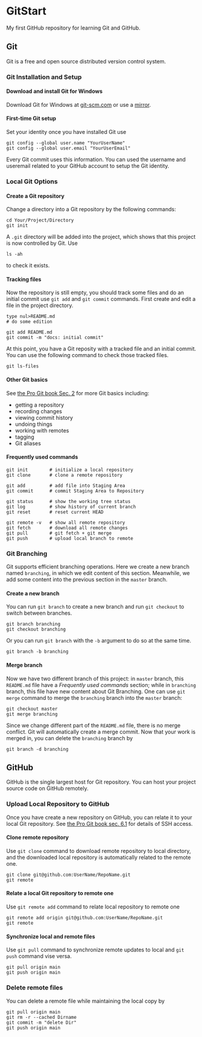 # GitStart

My first GitHub repository for learning Git and GitHub.

## Git 

Git is a free and open source distributed version control system.

### Git Installation and Setup

#### Download and install Git for Windows

Download Git for Windows at [git-scm.com](https://git-scm.com/download/win) or use a [mirror](https://registry.npmmirror.com/binary.html?path=git-for-windows/). 

#### First-time Git setup

Set your identity once you have installed Git use
``` 
git config --global user.name "YourUserName"
git config --global user.email "YourUserEmail"
```
Every Git commit uses this information. You can used the username and useremail related to your GitHub account to setup the Git identity.

### Local Git Options

#### Create a Git repository

Change a directory into a Git repository by the following commands:
```
cd Your/Project/Directory 
git init
```
A `.git` directory will be added into the project, which shows that this project is now controlled by Git. Use 
```
ls -ah
```
to check it exists. 

#### Tracking files

Now the repository is still empty, you should track some files and do an initial commit use `git add` and `git commit` commands. First create and edit a file in the project directory.
```
type nul>README.md
# do some edition

git add README.md
git commit -m "docs: initial commit"
```

At this point, you have a Git reposity with a tracked file and an initial commit. You can use the following command to check those tracked files.
```
git ls-files
```

#### Other Git basics

See [the Pro Git book Sec. 2](https://git-scm.com/book/en/v2/Git-Basics-Getting-a-Git-Repository) for more Git basics including:

- getting a repository
- recording changes
- viewing commit history
- undoing things
- working with remotes
- tagging
- Git aliases

#### Frequently used commands

```
git init        # initialize a local repository
git clone       # clone a remote repository

git add         # add file into Staging Area
git commit      # commit Staging Area to Repository

git status      # show the working tree status
git log         # show history of current branch
git reset       # reset current HEAD

git remote -v   # show all remote repository
git fetch       # download all remote changes
git pull        # git fetch + git merge
git push        # upload local branch to remote
```

### Git Branching

Git supports efficient branching operations. Here we create a new branch named `branching`, in which we edit content of this section. Meanwhile, we add some content into the previous section in the `master` branch. 

#### Create a new branch 

You can run `git branch` to create a new branch and run `git checkout` to switch between branches.
```
git branch branching
git checkout branching
```
Or you can run `git branch` with the `-b` argument to do so at the same time.
```
git branch -b branching
```

#### Merge branch

Now we have two different branch of this project: in `master` branch, this `README.md` file have a *Frequently used commands* section; while in `branching` branch, this file have new content about Git Branching. One can use `git merge` command to merge the `branching` branch into the `master` branch:
```
git checkout master
git merge branching
```
Since we change different part of the `README.md` file, there is no merge conflict. Git will automatically create a merge commit. Now that your work is merged in, you can delete the `branching` branch by
```
git branch -d branching
``` 

## GitHub

GitHub is the single largest host for Git repository. You can host your project source code on GitHub remotely. 

### Upload Local Repository to GitHub

Once you have create a new repository on GitHub, you can relate it to your local Git repository. See [the Pro Git book sec. 6.1](https://git-scm.com/book/en/v2/GitHub-Account-Setup-and-Configuration) for details of SSH access. 

#### Clone remote repository

Use `git clone` command to download remote repository to local directory, and the downloaded local repository is automatically related to the remote one.
```
git clone git@github.com:UserName/RepoName.git
git remote
```

#### Relate a local Git repository to remote one

Use `git remote add` command to relate local repository to remote one
```
git remote add origin git@github.com:UserName/RepoName.git
git remote
```

#### Synchronize local and remote files

Use `git pull` command to synchronize remote updates to local and `git push` command vise versa.
```
git pull origin main
git push origin main
```

### Delete remote files

You can delete a remote file while maintaining the local copy by
```
git pull origin main
git rm -r --cached Dirname
git commit -m "delete Dir"
git push origin main
```
